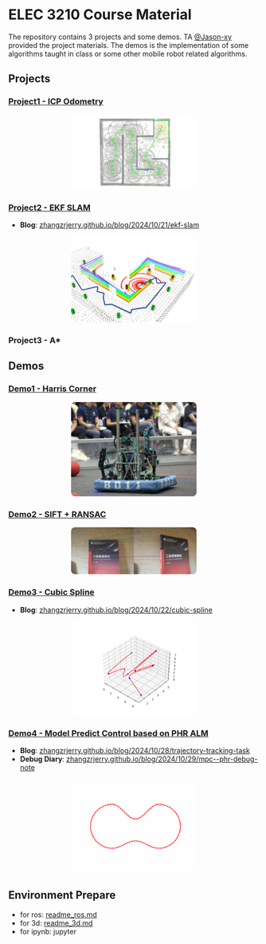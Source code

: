 # ELEC 3210 Course Material

The repository contains 3 projects and some demos. TA [@Jason-xy](https://github.com/Jason-xy/) provided the project materials. The demos is the implementation of some algorithms taught in class or some other mobile robot related algorithms.

## Projects

### [Project1 - ICP Odometry](./project1_icp_odom/)

<div style="text-align:center">
    <img src="./results/icpodom.png" width=50% style="border-radius:8px;">
</div>

### [Project2 - EKF SLAM](./project2_ekf_slam/)

- **Blog**: [zhangzrjerry.github.io/blog/2024/10/21/ekf-slam](https://zhangzrjerry.github.io/blog/2024/10/21/ekf-slam/)

<div style="text-align:center">
    <img src="./results/ekfslam.png" width=50% style="border-radius:8px;">
</div>

### Project3 - A*

## Demos

### [Demo1 - Harris Corner](./demo1_harris_corner/)

<div style="text-align:center">
    <img src="./results/harris.png" width=50% style="border-radius:8px;">
</div>

### [Demo2 - SIFT + RANSAC](./demo2_sift+ransac/)

<div style="text-align:center">
    <img src="./results/ransac.png" width=50% style="border-radius:8px;">
</div>

### [Demo3 - Cubic Spline](./demo3_cubic_spline/)

- **Blog**: [zhangzrjerry.github.io/blog/2024/10/22/cubic-spline](https://zhangzrjerry.github.io/blog/2024/10/22/cubic-spline/)

<div style="text-align:center">
    <img src="./results/spline.png" width=50% style="border-radius:8px;">
</div>

### [Demo4 - Model Predict Control based on PHR ALM](./demo4_mpc_alm/)

- **Blog**: [zhangzrjerry.github.io/blog/2024/10/28/trajectory-tracking-task](https://zhangzrjerry.github.io/blog/2024/10/28/trajectory-tracking-task/)
- **Debug Diary**: [zhangzrjerry.github.io/blog/2024/10/29/mpc--phr-debug-note](https://zhangzrjerry.github.io/blog/2024/10/29/mpc--phr-debug-note/)

<div style="text-align:center">
    <img src="./results/mpcalm.gif" width=50% style="border-radius:8px;">
</div>

## Environment Prepare

- for ros: [readme_ros.md](./readme_project.md)
- for 3d: [readme_3d.md](./readme_3d.md)
- for ipynb: jupyter